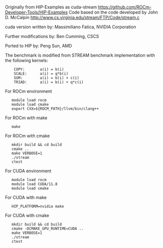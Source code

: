 Originally from HIP-Examples as cuda-stream
   https://github.com/ROCm-Developer-Tools/HIP-Examples
Code based on the code developed by John D. McCalpin
http://www.cs.virginia.edu/stream/FTP/Code/stream.c

cuda version written by: Massimiliano Fatica, NVIDIA Corporation

Further modifications by: Ben Cumming, CSCS

Ported to HIP by: Peng Sun, AMD

The benchmark is modified from STREAM benchmark implementation with the following kernels:
```
    COPY:       a(i) = b(i)
    SCALE:      a(i) = q*b(i)
    SUM:        a(i) = b(i) + c(i)
    TRIAD:      a(i) = b(i) + q*c(i)
```

For ROCm environment
```
   module load rocm
   module load cmake
   export CXX=${ROCM_PATH}/llvm/bin/clang++
```

For ROCm with make
```
   make
```

For ROCm with cmake
```
   mkdir build && cd build
   cmake ..
   make VERBOSE=1
   ./stream
   ctest
```

For CUDA environment
```
   module load rocm
   module load CUDA/11.8
   module load cmake
```

For CUDA with make
```
   HIP_PLATFORM=nvidia make
```

For CUDA with cmake
```
   mkdir build && cd build
   cmake -DCMAKE_GPU_RUNTIME=CUDA ..
   make VERBOSE=1
   ./stream
   ctest
```
